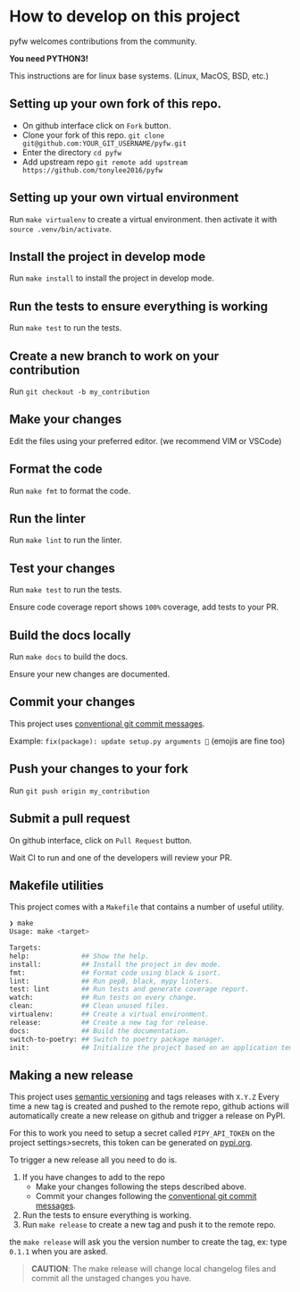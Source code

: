 # How to develop on this project

pyfw welcomes contributions from the community.

**You need PYTHON3!**

This instructions are for linux base systems. (Linux, MacOS, BSD, etc.)
## Setting up your own fork of this repo.

- On github interface click on `Fork` button.
- Clone your fork of this repo. `git clone git@github.com:YOUR_GIT_USERNAME/pyfw.git`
- Enter the directory `cd pyfw`
- Add upstream repo `git remote add upstream https://github.com/tonylee2016/pyfw`

## Setting up your own virtual environment

Run `make virtualenv` to create a virtual environment.
then activate it with `source .venv/bin/activate`.

## Install the project in develop mode

Run `make install` to install the project in develop mode.

## Run the tests to ensure everything is working

Run `make test` to run the tests.

## Create a new branch to work on your contribution

Run `git checkout -b my_contribution`

## Make your changes

Edit the files using your preferred editor. (we recommend VIM or VSCode)

## Format the code

Run `make fmt` to format the code.

## Run the linter

Run `make lint` to run the linter.

## Test your changes

Run `make test` to run the tests.

Ensure code coverage report shows `100%` coverage, add tests to your PR.

## Build the docs locally

Run `make docs` to build the docs.

Ensure your new changes are documented.

## Commit your changes

This project uses [conventional git commit messages](https://www.conventionalcommits.org/en/v1.0.0/).

Example: `fix(package): update setup.py arguments 🎉` (emojis are fine too)

## Push your changes to your fork

Run `git push origin my_contribution`

## Submit a pull request

On github interface, click on `Pull Request` button.

Wait CI to run and one of the developers will review your PR.
## Makefile utilities

This project comes with a `Makefile` that contains a number of useful utility.

```bash 
❯ make
Usage: make <target>

Targets:
help:             ## Show the help.
install:          ## Install the project in dev mode.
fmt:              ## Format code using black & isort.
lint:             ## Run pep8, black, mypy linters.
test: lint        ## Run tests and generate coverage report.
watch:            ## Run tests on every change.
clean:            ## Clean unused files.
virtualenv:       ## Create a virtual environment.
release:          ## Create a new tag for release.
docs:             ## Build the documentation.
switch-to-poetry: ## Switch to poetry package manager.
init:             ## Initialize the project based on an application template.
```

## Making a new release

This project uses [semantic versioning](https://semver.org/) and tags releases with `X.Y.Z`
Every time a new tag is created and pushed to the remote repo, github actions will
automatically create a new release on github and trigger a release on PyPI.

For this to work you need to setup a secret called `PIPY_API_TOKEN` on the project settings>secrets, 
this token can be generated on [pypi.org](https://pypi.org/account/).

To trigger a new release all you need to do is.

1. If you have changes to add to the repo
    * Make your changes following the steps described above.
    * Commit your changes following the [conventional git commit messages](https://www.conventionalcommits.org/en/v1.0.0/).
2. Run the tests to ensure everything is working.
4. Run `make release` to create a new tag and push it to the remote repo.

the `make release` will ask you the version number to create the tag, ex: type `0.1.1` when you are asked.

> **CAUTION**:  The make release will change local changelog files and commit all the unstaged changes you have.
